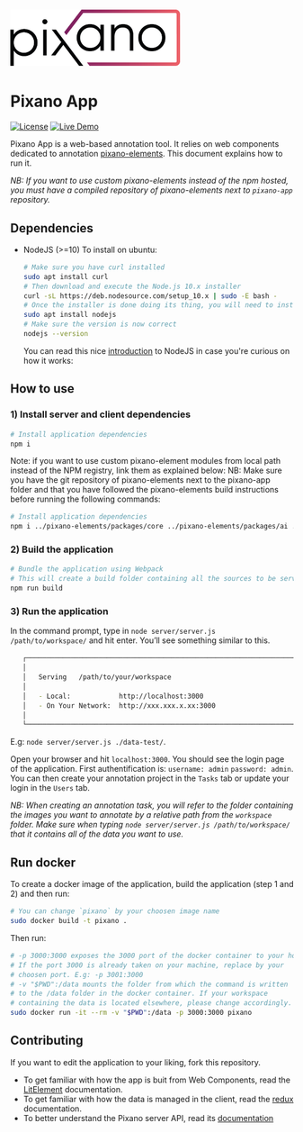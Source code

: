 # <img src="images/pixano_logo.png" alt="Pixano" height="100"/>

Pixano App
===============
[![License](https://img.shields.io/badge/license-CeCILL--C-blue.svg)](LICENSE) [![Live Demo](https://img.shields.io/badge/demo-online-green.svg)](http://pixano.cea.fr/smart-annotation/)

Pixano App is a web-based annotation tool. It relies on web components dedicated to annotation [pixano-elements](https://github.com/pixano/pixano-elements). This document explains how to run it.

*NB: If you want to use custom pixano-elements instead of the npm hosted, you must have a compiled repository of pixano-elements next to `pixano-app` repository.*


## Dependencies

- NodeJS (>=10)
  To install on ubuntu:
  ```bash
  # Make sure you have curl installed
  sudo apt install curl
  # Then download and execute the Node.js 10.x installer
  curl -sL https://deb.nodesource.com/setup_10.x | sudo -E bash -
  # Once the installer is done doing its thing, you will need to install (or upgrade) Node.js
  sudo apt install nodejs
  # Make sure the version is now correct
  nodejs --version
  ```
  You can read this nice [introduction](https://codeburst.io/the-only-nodejs-introduction-youll-ever-need-d969a47ef219) to NodeJS in case you're curious on how it works:


## How to use

### 1) Install server and client dependencies

```bash
# Install application dependencies
npm i
```

Note: if you want to use custom pixano-element modules from local path instead of the NPM registry, link them as explained below:
NB: Make sure you have the git repository of pixano-elements next to the pixano-app folder and that you have followed the pixano-elements build instructions before running the following commands:
```bash
# Install application dependencies
npm i ../pixano-elements/packages/core ../pixano-elements/packages/ai ../pixano-elements/packages/graphics-2d ../pixano-elements/packages/graphics-3d
```
### 2) Build the application

```bash
# Bundle the application using Webpack
# This will create a build folder containing all the sources to be served
npm run build
```

### 3) Run the application

 In the command prompt, type in `node server/server.js /path/to/workspace/` and hit enter. You’ll see something similar to this.

```bash
   ┌────────────────────────────────────────────────────────────────────────┐
   │                                                                        │
   │   Serving   /path/to/your/workspace                                    │
   │                                                                        │
   │   - Local:            http://localhost:3000                            │
   │   - On Your Network:  http://xxx.xxx.x.xx:3000                         │
   │                                                                        │
   └────────────────────────────────────────────────────────────────────────┘
```

E.g: `node server/server.js ./data-test/`.

Open your browser and hit `localhost:3000`. You should see the login page of the application. First authentification is: `username: admin` `password: admin`. You can then create your annotation project in the `Tasks` tab or update your login in the `Users` tab.


*NB: When creating an annotation task, you will refer to the folder containing the images you want to annotate by a relative path from the `workspace` folder. Make sure when typing `node server/server.js /path/to/workspace/` that it contains all of the data you want to use.*


## Run docker

To create a docker image of the application, build the application (step 1 and 2) and then run:
```bash
# You can change `pixano` by your choosen image name
sudo docker build -t pixano .
```

Then run:
```bash
# -p 3000:3000 exposes the 3000 port of the docker container to your host machine
# If the port 3000 is already taken on your machine, replace by your
# choosen port. E.g: -p 3001:3000
# -v "$PWD":/data mounts the folder from which the command is written
# to the /data folder in the docker container. If your workspace
# containing the data is located elsewhere, please change accordingly.
sudo docker run -it --rm -v "$PWD":/data -p 3000:3000 pixano
```

## Contributing

If you want to edit the application to your liking, fork this repository.

- To get familiar with how the app is buit from Web Components, read the [LitElement](https://lit-element.polymer-project.org/) documentation.
- To get familiar with how the data is managed in the client, read the [redux](https://redux.js.org/introduction/getting-started) documentation.
- To better understand the Pixano server API, read its [documentation](documentation/rest-api.md)

